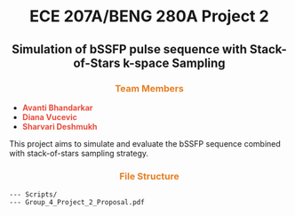 <div align="center">

# <span>ECE 207A/BENG 280A Project 2</span>
## <span>Simulation of bSSFP pulse sequence with Stack-of-Stars k-space Sampling</span>

</div>

### <div align="center"><span style="color: #e67e22;">Team Members</span></div>
- **<span style="color: #e74c3c;">Avanti Bhandarkar</span>**
- **<span style="color: #e74c3c;">Diana Vucevic</span>**
- **<span style="color: #e74c3c;">Sharvari Deshmukh</span>**

This project aims to simulate and evaluate the bSSFP sequence combined with stack-of-stars sampling strategy.

### <div align="center"><span style="color: #e67e22;">File Structure</span></div>
```
--- Scripts/
--- Group_4_Project_2_Proposal.pdf

